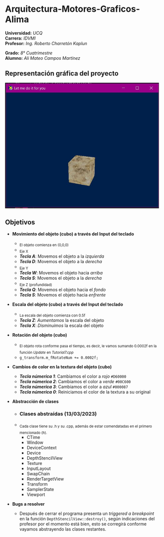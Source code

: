 # Arquitectura-Motores-Graficos-Alima

**Universidad:** *UCQ*  
**Carrera:**     *IDVMI*  
**Profesor:**    *Ing. Roberto Charretón Kaplun*  
  
**Grado:**       *8° Cuatrimestre*  
**Alumno:**      *Ali Mateo Campos Martínez*
  
## Representación gráfica del proyecto
![Cubo](Tutorial07/Cube.jpg)

## Objetivos
+ **Movimiento del objeto (cubo) a través del Input del teclado**
  + <sub>El objeto comienza en (0,0,0)</sub>
  + <sub>Eje X</sub>
  + **_Tecla A_**: Movemos el objeto a la *izquierda* 
  + **_Tecla D_**: Movemos el objeto a la *derecha* 
  + <sub>Eje Y</sub>  
  + **_Tecla W_**: Movemos el objeto hacia *arriba*   
  + **_Tecla S_**: Movemos el objeto a la *derecha*
  + <sub>Eje Z (profundidad)</sub>
  + **_Tecla Q_**: Movemos el objeto hacia el *fondo*   
  + **_Tecla S_**: Movemos el objeto hacia *enfrente*
   
+ **Escala del objeto (cubo) a través del Input del teclado**
  + <sub>La escala del objeto comienza con 0.5f</sub>
  + **_Tecla Z_**: *Aumentamos* la escala del objeto
  + **_Tecla X_**: *Disminuimos* la escala del objeto
  
+ **Rotación del objeto (cubo)**
  + <sub>El objeto rota conforme pasa el tiempo, es decir, le vamos sumando 0.0002f en la función *Update* en *Tutorial7.cpp*</sub>
  + `g_transform.m_fRotateNum += 0.0002f;`
  
+ **Cambios de color en la textura del objeto (cubo)**
  + **_Tecla númerica 1_**: Cambiamos el color a *rojo* `#D60000`
  + **_Tecla númerica 2_**: Cambiamos el color a *verde* `#00C600`
  + **_Tecla númerica 3_**: Cambiamos el color a *azul* `#000087`
  + **_Tecla númerica 0_**: Reiniciamos el color de la textura a su original
  
+ **Abstracción de clases**
  + ### Clases abstraídas (13/03/2023)
  + <sub>Cada clase tiene su .h y su .cpp, además de estar comendatadas en el primero mencionado (h).</sub>
    + CTime
    + Window
    + DeviceContext
    + Device
    + DepthStencilView
    + Texture
    + InputLayout
    + SwapChain
    + RenderTargetView
    + Transform
    + SamplerState
    + Viewport
   
+ **Bugs a resolver**
  + Después de cerrar el programa presenta un _triggered a breakpoint_ en la función `DepthStencilView::destroy()`, según indicaciones del profesor por el momento está     bien, esto se corregirá conforme vayamos abstrayendo las clases restantes.

